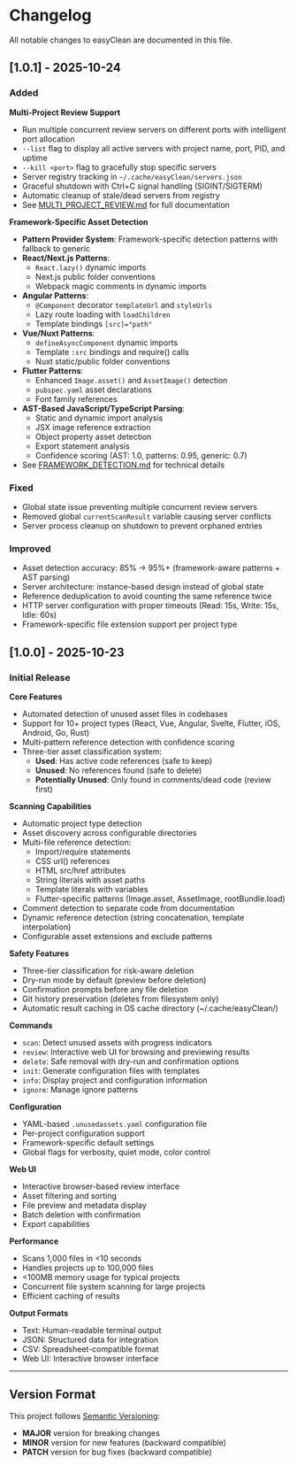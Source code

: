 # Changelog

All notable changes to easyClean are documented in this file.

## [1.0.1] - 2025-10-24

### Added

**Multi-Project Review Support**
- Run multiple concurrent review servers on different ports with intelligent port allocation
- `--list` flag to display all active servers with project name, port, PID, and uptime
- `--kill <port>` flag to gracefully stop specific servers
- Server registry tracking in `~/.cache/easyClean/servers.json`
- Graceful shutdown with Ctrl+C signal handling (SIGINT/SIGTERM)
- Automatic cleanup of stale/dead servers from registry
- See [MULTI_PROJECT_REVIEW.md](MULTI_PROJECT_REVIEW.md) for full documentation

**Framework-Specific Asset Detection**
- **Pattern Provider System**: Framework-specific detection patterns with fallback to generic
- **React/Next.js Patterns**:
  - `React.lazy()` dynamic imports
  - Next.js public folder conventions
  - Webpack magic comments in dynamic imports
- **Angular Patterns**:
  - `@Component` decorator `templateUrl` and `styleUrls`
  - Lazy route loading with `loadChildren`
  - Template bindings `[src]="path"`
- **Vue/Nuxt Patterns**:
  - `defineAsyncComponent` dynamic imports
  - Template `:src` bindings and require() calls
  - Nuxt static/public folder conventions
- **Flutter Patterns**:
  - Enhanced `Image.asset()` and `AssetImage()` detection
  - `pubspec.yaml` asset declarations
  - Font family references
- **AST-Based JavaScript/TypeScript Parsing**:
  - Static and dynamic import analysis
  - JSX image reference extraction
  - Object property asset detection
  - Export statement analysis
  - Confidence scoring (AST: 1.0, patterns: 0.95, generic: 0.7)
- See [FRAMEWORK_DETECTION.md](FRAMEWORK_DETECTION.md) for technical details

### Fixed
- Global state issue preventing multiple concurrent review servers
- Removed global `currentScanResult` variable causing server conflicts
- Server process cleanup on shutdown to prevent orphaned entries

### Improved
- Asset detection accuracy: 85% → 95%+ (framework-aware patterns + AST parsing)
- Server architecture: instance-based design instead of global state
- Reference deduplication to avoid counting the same reference twice
- HTTP server configuration with proper timeouts (Read: 15s, Write: 15s, Idle: 60s)
- Framework-specific file extension support per project type

## [1.0.0] - 2025-10-23

### Initial Release

**Core Features**
- Automated detection of unused asset files in codebases
- Support for 10+ project types (React, Vue, Angular, Svelte, Flutter, iOS, Android, Go, Rust)
- Multi-pattern reference detection with confidence scoring
- Three-tier asset classification system:
  - **Used**: Has active code references (safe to keep)
  - **Unused**: No references found (safe to delete)
  - **Potentially Unused**: Only found in comments/dead code (review first)

**Scanning Capabilities**
- Automatic project type detection
- Asset discovery across configurable directories
- Multi-file reference detection:
  - Import/require statements
  - CSS url() references
  - HTML src/href attributes
  - String literals with asset paths
  - Template literals with variables
  - Flutter-specific patterns (Image.asset, AssetImage, rootBundle.load)
- Comment detection to separate code from documentation
- Dynamic reference detection (string concatenation, template interpolation)
- Configurable asset extensions and exclude patterns

**Safety Features**
- Three-tier classification for risk-aware deletion
- Dry-run mode by default (preview before deletion)
- Confirmation prompts before any file deletion
- Git history preservation (deletes from filesystem only)
- Automatic result caching in OS cache directory (~/.cache/easyClean/)

**Commands**
- `scan`: Detect unused assets with progress indicators
- `review`: Interactive web UI for browsing and previewing results
- `delete`: Safe removal with dry-run and confirmation options
- `init`: Generate configuration files with templates
- `info`: Display project and configuration information
- `ignore`: Manage ignore patterns

**Configuration**
- YAML-based `.unusedassets.yaml` configuration file
- Per-project configuration support
- Framework-specific default settings
- Global flags for verbosity, quiet mode, color control

**Web UI**
- Interactive browser-based review interface
- Asset filtering and sorting
- File preview and metadata display
- Batch deletion with confirmation
- Export capabilities

**Performance**
- Scans 1,000 files in <10 seconds
- Handles projects up to 100,000 files
- <100MB memory usage for typical projects
- Concurrent file system scanning for large projects
- Efficient caching of results

**Output Formats**
- Text: Human-readable terminal output
- JSON: Structured data for integration
- CSV: Spreadsheet-compatible format
- Web UI: Interactive browser interface

---

## Version Format

This project follows [Semantic Versioning](https://semver.org/):
- **MAJOR** version for breaking changes
- **MINOR** version for new features (backward compatible)
- **PATCH** version for bug fixes (backward compatible)
